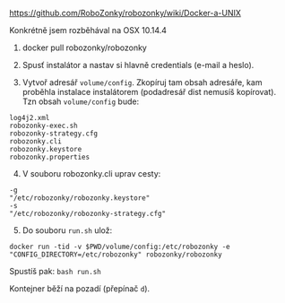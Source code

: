 https://github.com/RoboZonky/robozonky/wiki/Docker-a-UNIX

Konkrétně jsem rozběhával na OSX 10.14.4

1) docker pull robozonky/robozonky

2) Spusť instalátor a nastav si hlavně credentials (e-mail a heslo).

3) Vytvoř adresář `volume/config`. Zkopíruj tam obsah adresáře, kam proběhla instalace instalátorem (podadresář dist nemusíš kopírovat).
Tzn obsah `volume/config` bude:

```
log4j2.xml
robozonky-exec.sh
robozonky-strategy.cfg
robozonky.cli
robozonky.keystore
robozonky.properties
```

4) V souboru robozonky.cli uprav cesty:

```
-g
"/etc/robozonky/robozonky.keystore"
-s
"/etc/robozonky/robozonky-strategy.cfg"
```

5) Do souboru `run.sh` ulož:
```
docker run -tid -v $PWD/volume/config:/etc/robozonky -e "CONFIG_DIRECTORY=/etc/robozonky" robozonky/robozonky
```

Spustíš pak: `bash run.sh`

Kontejner běží na pozadí (přepínač `d`).